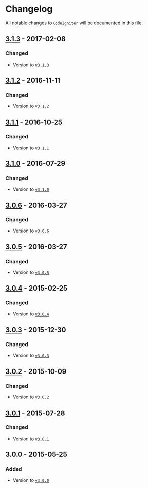 # Changelog

All notable changes to `CodeIgniter` will be documented in this file.

## [3.1.3](https://github.com/rougin/codeigniter/compare/v3.1.2...v3.1.3) - 2017-02-08

### Changed
- Version to [`v3.1.3`](http://www.codeigniter.com/user_guide/changelog.html#version-3-1-3)

## [3.1.2](https://github.com/rougin/codeigniter/compare/v3.1.1...v3.1.2) - 2016-11-11

### Changed
- Version to [`v3.1.2`](http://www.codeigniter.com/user_guide/changelog.html#version-3-1-2)

## [3.1.1](https://github.com/rougin/codeigniter/compare/v3.1.0...v3.1.1) - 2016-10-25

### Changed
- Version to [`v3.1.1`](http://www.codeigniter.com/user_guide/changelog.html#version-3-1-1)

## [3.1.0](https://github.com/rougin/codeigniter/compare/v3.0.6...v3.1.0) - 2016-07-29

### Changed
- Version to [`v3.1.0`](http://www.codeigniter.com/user_guide/changelog.html#version-3-1-0)

## [3.0.6](https://github.com/rougin/codeigniter/compare/v3.0.5...v3.0.6) - 2016-03-27

### Changed
- Version to [`v3.0.6`](http://www.codeigniter.com/user_guide/changelog.html#version-3-0-6)

## [3.0.5](https://github.com/rougin/codeigniter/compare/v3.0.4...v3.0.5) - 2016-03-27

### Changed
- Version to [`v3.0.5`](http://www.codeigniter.com/user_guide/changelog.html#version-3-0-5)

## [3.0.4](https://github.com/rougin/codeigniter/compare/v3.0.3...v3.0.4) - 2015-02-25

### Changed
- Version to [`v3.0.4`](http://www.codeigniter.com/user_guide/changelog.html#version-3-0-4)

## [3.0.3](https://github.com/rougin/codeigniter/compare/v3.0.2...v3.0.3) - 2015-12-30

### Changed
- Version to [`v3.0.3`](http://www.codeigniter.com/user_guide/changelog.html#version-3-0-3)

## [3.0.2](https://github.com/rougin/codeigniter/compare/v3.0.1...v3.0.2) - 2015-10-09

### Changed
- Version to [`v3.0.2`](http://www.codeigniter.com/user_guide/changelog.html#version-3-0-2)

## [3.0.1](https://github.com/rougin/codeigniter/compare/v3.0.0...v3.0.1) - 2015-07-28

### Changed
- Version to [`v3.0.1`](http://www.codeigniter.com/user_guide/changelog.html#version-3-0-1)

## 3.0.0 - 2015-05-25

### Added
- Version to [`v3.0.0`](http://www.codeigniter.com/user_guide/changelog.html#version-3-0-0)
